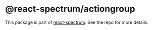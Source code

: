 # @react-spectrum/actiongroup

This package is part of [react-spectrum](https://github.com/watheia/rsp-kit). See the repo for more details.
